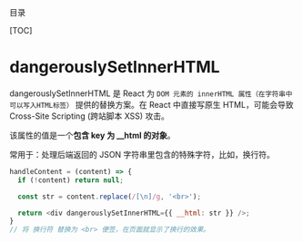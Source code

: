 目录

[TOC]




# dangerouslySetInnerHTML
dangerouslySetInnerHTML 是 React 为 `DOM 元素的 innerHTML 属性（在字符串中可以写入HTML标签）`
提供的替换方案。在 React 中直接写原生 HTML，可能会导致 Cross-Site Scripting (跨站脚本 XSS) 攻击。

该属性的值是一个**包含 key 为 __html 的对象**。

常用于：处理后端返回的 JSON 字符串里包含的特殊字符，比如，换行符。
```js
handleContent = (content) => {
  if (!content) return null;

  const str = content.replace(/[\n]/g, '<br>');

  return <div dangerouslySetInnerHTML={{ __html: str }} />;
}
// 将 换行符 替换为 <br> 便签，在页面就显示了换行的效果。
```